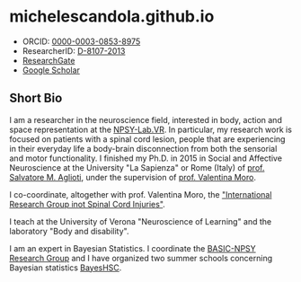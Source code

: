 # michelescandola.github.io

* ORCID: [0000-0003-0853-8975](https://orcid.org/0000-0003-0853-8975)
* ResearcherID: [D-8107-2013](https://publons.com/researcher/D-8107-2013/)
* [ResearchGate](https://www.researchgate.net/profile/Michele_Scandola)
* [Google Scholar](https://scholar.google.com/citations?user=mRc0hxsAAAAJ&hl=it)

## Short Bio

I am a researcher in the neuroscience field, interested in body, action and space representation at the [NPSY-Lab.VR](http://sites.hss.univr.it/npsy-labvr/).
In particular, my research work is focused on patients with a spinal cord lesion,
people that are experiencing in their everyday life a body-brain disconnection from both the sensorial and 
motor functionality.
I finished my Ph.D. in 2015 in Social and Affective Neuroscience at the University "La Sapienza" or Rome (Italy) of [prof. Salvatore M. Aglioti](https://agliotilab.org/lab-staff/principal-investigator), under the supervision of [prof. Valentina Moro](www.dsu.univr.it/?ent=persona&id=2097).

I co-coordinate, altogether with prof. Valentina Moro, the ["International Research Group inot Spinal Cord Injuries"](http://sites.hss.univr.it/npsy-labvr/spinal-cord-injury-research-center/).

I teach at the University of Verona "Neuroscience of Learning" and the laboratory "Body and disability".

I am an expert in Bayesian Statistics. I coordinate the [BASIC-NPSY Research Group](http://sites.hss.univr.it/npsy-labvr/basic-npsy-research-group/) and I have organized two summer schools concerning Bayesian statistics [BayesHSC](http://sites.hss.univr.it/bayeshsc/).
